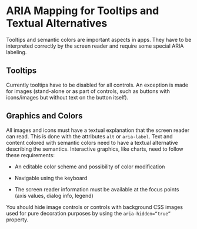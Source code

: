 <!-- loiof9e14b33a62d48ca82a3a9134258ade5 -->

# ARIA Mapping for Tooltips and Textual Alternatives

Tooltips and semantic colors are important aspects in apps. They have to be interpreted correctly by the screen reader and require some special ARIA labeling.



## Tooltips

Currently tooltips have to be disabled for all controls. An exception is made for images \(stand-alone or as part of controls, such as buttons with icons/images but without text on the button itself\).



## Graphics and Colors

All images and icons must have a textual explanation that the screen reader can read. This is done with the attributes `alt` or `aria-label`. Text and content colored with semantic colors need to have a textual alternative describing the semantics. Interactive graphics, like charts, need to follow these requirements:

-   An editable color scheme and possibility of color modification

-   Navigable using the keyboard

-   The screen reader information must be available at the focus points \(axis values, dialog info, legend\)


You should hide image controls or controls with background CSS images used for pure decoration purposes by using the <code>aria-hidden=“true”</code> property.

